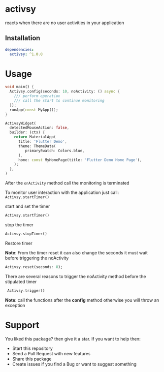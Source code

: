 # activsy
reacts when there are no user activities in your application

## Installation
```yaml
dependencies:
  activsy: ^1.0.0
```
# Usage
```dart
void main() {
  Activsy.config(seconds: 10, noActivity: () async {
    /// perform operation
    /// call the start to continue monitoring 
  });
  runApp(const MyApp());
}
```

```dart
ActivsyWidget(
  detectedMouseAction: false,
  builder: (ctx) {
    return MaterialApp(
      title: 'Flutter Demo',
      theme: ThemeData(
         primarySwatch: Colors.blue,
      ),
      home: const MyHomePage(title: 'Flutter Demo Home Page'),
    );
  },
)
```

After the ```onActivity``` method call the monitoring is terminated

To monitor user interaction with the application just call: ```Activsy.startTimer()```


start and set the timer
```dart
Activsy.startTimer()
```
stop the timer
```dart
Activsy.stopTimer()
```
Restore timer

**Note**: From the timer reset it can also change the seconds it must wait before triggering the noActivity
```dart
Activsy.reset(seconds: 8);
```
There are several reasons to trigger the noActivity method before the stipulated timer
```dart
 Activsy.trigger()
```

**Note**: call the functions after the **config** method otherwise you will throw an exception

# Support
You liked this package? then give it a star. If you want to help then:

* Start this repository
* Send a Pull Request with new features
* Share this package
* Create issues if you find a Bug or want to suggest something
